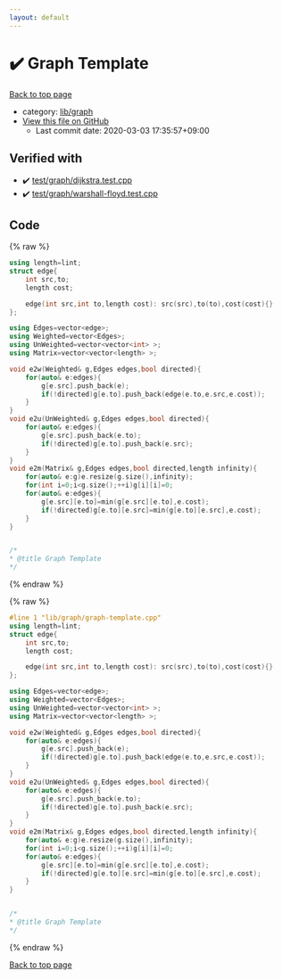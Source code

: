 ```yaml
---
layout: default
---
```


<!-- mathjax config similar to math.stackexchange -->
<script type="text/javascript" async
  src="https://cdnjs.cloudflare.com/ajax/libs/mathjax/2.7.5/MathJax.js?config=TeX-MML-AM_CHTML">
</script>
<script type="text/x-mathjax-config">
  MathJax.Hub.Config({
    TeX: { equationNumbers: { autoNumber: "AMS" }},
    tex2jax: {
      inlineMath: [ ['$','$'] ],
      processEscapes: true
    },
    "HTML-CSS": { matchFontHeight: false },
    displayAlign: "left",
    displayIndent: "2em"
  });
</script>

<script type="text/javascript" src="https://cdnjs.cloudflare.com/ajax/libs/jquery/3.4.1/jquery.min.js"></script>
<script src="https://cdn.jsdelivr.net/npm/jquery-balloon-js@1.1.2/jquery.balloon.min.js" integrity="sha256-ZEYs9VrgAeNuPvs15E39OsyOJaIkXEEt10fzxJ20+2I=" crossorigin="anonymous"></script>
<script type="text/javascript" src="../../../assets/js/copy-button.js"></script>
<link rel="stylesheet" href="../../../assets/css/copy-button.css" />


# :heavy_check_mark: Graph Template

<a href="../../../index.html">Back to top page</a>

* category: <a href="../../../index.html#6e267a37887a7dcb68cbf7008d6c7e48">lib/graph</a>
* <a href="{{ site.github.repository_url }}/blob/master/lib/graph/graph-template.cpp">View this file on GitHub</a>
    - Last commit date: 2020-03-03 17:35:57+09:00




## Verified with

* :heavy_check_mark: <a href="../../../verify/test/graph/dijkstra.test.cpp.html">test/graph/dijkstra.test.cpp</a>
* :heavy_check_mark: <a href="../../../verify/test/graph/warshall-floyd.test.cpp.html">test/graph/warshall-floyd.test.cpp</a>


## Code

<a id="unbundled"></a>
{% raw %}
```cpp
using length=lint;
struct edge{
	int src,to;
	length cost;

	edge(int src,int to,length cost): src(src),to(to),cost(cost){}
};

using Edges=vector<edge>;
using Weighted=vector<Edges>;
using UnWeighted=vector<vector<int> >;
using Matrix=vector<vector<length> >;

void e2w(Weighted& g,Edges edges,bool directed){
	for(auto& e:edges){
		g[e.src].push_back(e);
		if(!directed)g[e.to].push_back(edge(e.to,e.src,e.cost));
	}
}
void e2u(UnWeighted& g,Edges edges,bool directed){
	for(auto& e:edges){
		g[e.src].push_back(e.to);
		if(!directed)g[e.to].push_back(e.src);
	}
}
void e2m(Matrix& g,Edges edges,bool directed,length infinity){
	for(auto& e:g)e.resize(g.size(),infinity);
	for(int i=0;i<g.size();++i)g[i][i]=0;
	for(auto& e:edges){
		g[e.src][e.to]=min(g[e.src][e.to],e.cost);
		if(!directed)g[e.to][e.src]=min(g[e.to][e.src],e.cost);
	}
}


/*
* @title Graph Template
*/
```
{% endraw %}

<a id="bundled"></a>
{% raw %}
```cpp
#line 1 "lib/graph/graph-template.cpp"
using length=lint;
struct edge{
	int src,to;
	length cost;

	edge(int src,int to,length cost): src(src),to(to),cost(cost){}
};

using Edges=vector<edge>;
using Weighted=vector<Edges>;
using UnWeighted=vector<vector<int> >;
using Matrix=vector<vector<length> >;

void e2w(Weighted& g,Edges edges,bool directed){
	for(auto& e:edges){
		g[e.src].push_back(e);
		if(!directed)g[e.to].push_back(edge(e.to,e.src,e.cost));
	}
}
void e2u(UnWeighted& g,Edges edges,bool directed){
	for(auto& e:edges){
		g[e.src].push_back(e.to);
		if(!directed)g[e.to].push_back(e.src);
	}
}
void e2m(Matrix& g,Edges edges,bool directed,length infinity){
	for(auto& e:g)e.resize(g.size(),infinity);
	for(int i=0;i<g.size();++i)g[i][i]=0;
	for(auto& e:edges){
		g[e.src][e.to]=min(g[e.src][e.to],e.cost);
		if(!directed)g[e.to][e.src]=min(g[e.to][e.src],e.cost);
	}
}


/*
* @title Graph Template
*/

```
{% endraw %}

<a href="../../../index.html">Back to top page</a>

